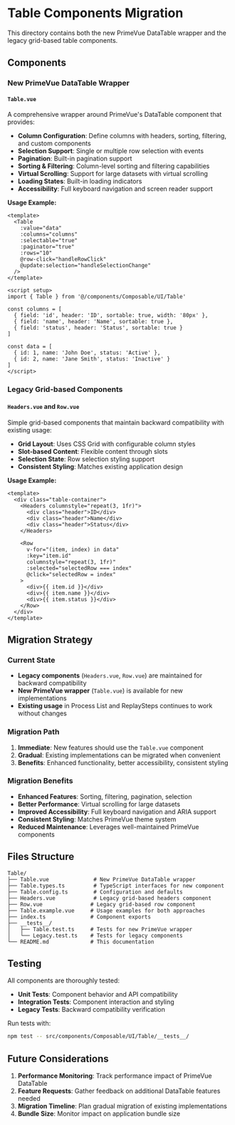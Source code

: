 # Table Components Migration

This directory contains both the new PrimeVue DataTable wrapper and the legacy grid-based table components.

## Components

### New PrimeVue DataTable Wrapper

#### `Table.vue`
A comprehensive wrapper around PrimeVue's DataTable component that provides:

- **Column Configuration**: Define columns with headers, sorting, filtering, and custom components
- **Selection Support**: Single or multiple row selection with events
- **Pagination**: Built-in pagination support
- **Sorting & Filtering**: Column-level sorting and filtering capabilities
- **Virtual Scrolling**: Support for large datasets with virtual scrolling
- **Loading States**: Built-in loading indicators
- **Accessibility**: Full keyboard navigation and screen reader support

**Usage Example:**
```vue
<template>
  <Table
    :value="data"
    :columns="columns"
    :selectable="true"
    :paginator="true"
    :rows="10"
    @row-click="handleRowClick"
    @update:selection="handleSelectionChange"
  />
</template>

<script setup>
import { Table } from '@/components/Composable/UI/Table'

const columns = [
  { field: 'id', header: 'ID', sortable: true, width: '80px' },
  { field: 'name', header: 'Name', sortable: true },
  { field: 'status', header: 'Status', sortable: true }
]

const data = [
  { id: 1, name: 'John Doe', status: 'Active' },
  { id: 2, name: 'Jane Smith', status: 'Inactive' }
]
</script>
```

### Legacy Grid-based Components

#### `Headers.vue` and `Row.vue`
Simple grid-based components that maintain backward compatibility with existing usage:

- **Grid Layout**: Uses CSS Grid with configurable column styles
- **Slot-based Content**: Flexible content through slots
- **Selection State**: Row selection styling support
- **Consistent Styling**: Matches existing application design

**Usage Example:**
```vue
<template>
  <div class="table-container">
    <Headers columnstyle="repeat(3, 1fr)">
      <div class="header">ID</div>
      <div class="header">Name</div>
      <div class="header">Status</div>
    </Headers>
    
    <Row
      v-for="(item, index) in data"
      :key="item.id"
      columnstyle="repeat(3, 1fr)"
      :selected="selectedRow === index"
      @click="selectedRow = index"
    >
      <div>{{ item.id }}</div>
      <div>{{ item.name }}</div>
      <div>{{ item.status }}</div>
    </Row>
  </div>
</template>
```

## Migration Strategy

### Current State
- **Legacy components** (`Headers.vue`, `Row.vue`) are maintained for backward compatibility
- **New PrimeVue wrapper** (`Table.vue`) is available for new implementations
- **Existing usage** in Process List and ReplaySteps continues to work without changes

### Migration Path
1. **Immediate**: New features should use the `Table.vue` component
2. **Gradual**: Existing implementations can be migrated when convenient
3. **Benefits**: Enhanced functionality, better accessibility, consistent styling

### Migration Benefits
- **Enhanced Features**: Sorting, filtering, pagination, selection
- **Better Performance**: Virtual scrolling for large datasets
- **Improved Accessibility**: Full keyboard navigation and ARIA support
- **Consistent Styling**: Matches PrimeVue theme system
- **Reduced Maintenance**: Leverages well-maintained PrimeVue components

## Files Structure

```
Table/
├── Table.vue              # New PrimeVue DataTable wrapper
├── Table.types.ts         # TypeScript interfaces for new component
├── Table.config.ts        # Configuration and defaults
├── Headers.vue            # Legacy grid-based headers component
├── Row.vue               # Legacy grid-based row component
├── Table.example.vue     # Usage examples for both approaches
├── index.ts              # Component exports
├── __tests__/
│   ├── Table.test.ts     # Tests for new PrimeVue wrapper
│   └── Legacy.test.ts    # Tests for legacy components
└── README.md             # This documentation
```

## Testing

All components are thoroughly tested:
- **Unit Tests**: Component behavior and API compatibility
- **Integration Tests**: Component interaction and styling
- **Legacy Tests**: Backward compatibility verification

Run tests with:
```bash
npm test -- src/components/Composable/UI/Table/__tests__/
```

## Future Considerations

1. **Performance Monitoring**: Track performance impact of PrimeVue DataTable
2. **Feature Requests**: Gather feedback on additional DataTable features needed
3. **Migration Timeline**: Plan gradual migration of existing implementations
4. **Bundle Size**: Monitor impact on application bundle size